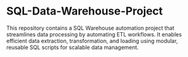 # SQL-Data-Warehouse-Project
This repository contains a SQL Warehouse automation project that streamlines data processing by automating ETL workflows. It enables efficient data extraction, transformation, and loading using modular, reusable SQL scripts for scalable data management.
